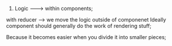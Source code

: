 1. Logic ---> within components;

with reducer --> we move the logic outside of componenet
Ideally component should generally do the work of
rendering stuff;

Because it becomes easier when you divide it into 
smaller pieces;

